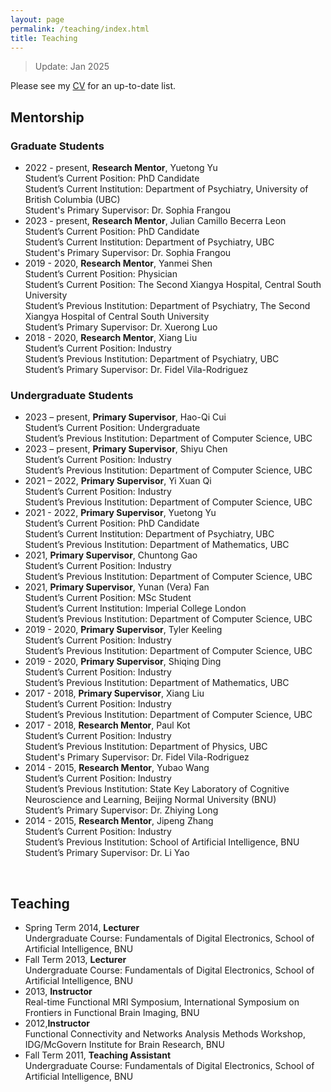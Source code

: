 ```yaml
---
layout: page
permalink: /teaching/index.html
title: Teaching
---
```

> Update: Jan 2025

Please see my [CV](https://drive.google.com/file/d/10FFTr2lbn81pHSaw2r7xNfhODr1nfW_1/view) for an up-to-date list.

## Mentorship
### Graduate Students
- 2022 - present, **Research Mentor**, Yuetong Yu<br>
  Student’s Current Position: PhD Candidate<br>
  Student’s Current Institution: Department of Psychiatry, University of British Columbia (UBC)<br>
  Student's Primary Supervisor: Dr. Sophia Frangou<br>
- 2023 - present, **Research Mentor**, Julian Camillo Becerra Leon<br>
  Student’s Current Position: PhD Candidate<br>
  Student’s Current Institution: Department of Psychiatry, UBC<br>
  Student's Primary Supervisor: Dr. Sophia Frangou<br>
- 2019 - 2020, **Research Mentor**, Yanmei Shen<br>
  Student’s Current Position: Physician<br>
  Student’s Current Position: The Second Xiangya Hospital, Central South University<br>
  Student’s Previous Institution: Department of Psychiatry, The Second Xiangya Hospital of Central South University<br>
  Student’s Primary Supervisor: Dr. Xuerong Luo<br>
- 2018 - 2020, **Research Mentor**, Xiang Liu<br>
  Student’s Current Position: Industry<br>
  Student’s Previous Institution: Department of Psychiatry, UBC<br>
  Student’s Primary Supervisor: Dr. Fidel Vila-Rodriguez

### Undergraduate Students
- 2023 – present, **Primary Supervisor**, Hao-Qi Cui<br>
  Student’s Current Position: Undergraduate<br>
  Student’s Previous Institution: Department of Computer Science, UBC<br>
- 2023 – present, **Primary Supervisor**, Shiyu Chen<br>
  Student’s Current Position: Industry<br>
  Student’s Previous Institution: Department of Computer Science, UBC<br>
- 2021 – 2022, **Primary Supervisor**, Yi Xuan Qi<br>
  Student’s Current Position: Industry<br>
  Student’s Previous Institution: Department of Computer Science, UBC<br>
- 2021 - 2022, **Primary Supervisor**, Yuetong Yu<br>
  Student’s Current Position: PhD Candidate<br>
  Student’s Current Institution: Department of Psychiatry, UBC<br>
  Student’s Previous Institution: Department of Mathematics, UBC<br>
- 2021, **Primary Supervisor**, Chuntong Gao<br>
  Student’s Current Position: Industry<br>
  Student’s Previous Institution: Department of Computer Science, UBC<br>
- 2021, **Primary Supervisor**, Yunan (Vera) Fan<br>
  Student’s Current Position: MSc Student<br>
  Student’s Current Institution: Imperial College London<br>
  Student’s Previous Institution: Department of Computer Science, UBC<br>
- 2019 - 2020, **Primary Supervisor**, Tyler Keeling<br>
  Student’s Current Position: Industry<br>
  Student’s Previous Institution: Department of Computer Science, UBC<br>
- 2019 - 2020, **Primary Supervisor**, Shiqing Ding<br>
  Student’s Current Position: Industry<br>
  Student’s Previous Institution: Department of Mathematics, UBC<br>
- 2017 - 2018, **Primary Supervisor**, Xiang Liu<br>
  Student’s Current Position: Industry<br>
  Student’s Previous Institution: Department of Computer Science, UBC<br>
- 2017 - 2018, **Research Mentor**, Paul Kot<br>
  Student’s Current Position: Industry<br>
  Student’s Previous Institution: Department of Physics, UBC<br>
  Student's Primary Supervisor: Dr. Fidel Vila-Rodriguez<br>
- 2014 - 2015, **Research Mentor**, Yubao Wang<br>
  Student’s Current Position: Industry<br>
  Student’s Previous Institution: State Key Laboratory of Cognitive Neuroscience and Learning, Beijing Normal University (BNU)<br>
  Student’s Primary Supervisor: Dr. Zhiying Long<br>
- 2014 - 2015, **Research Mentor**, Jipeng Zhang<br>
  Student’s Current Position: Industry<br>
  Student’s Previous Institution: School of Artificial Intelligence, BNU<br>
  Student’s Primary Supervisor: Dr. Li Yao<br>

<br>

## Teaching
- Spring Term 2014, **Lecturer**<br>
  Undergraduate Course: Fundamentals of Digital Electronics, School of Artificial Intelligence, BNU<br>
- Fall Term 2013, **Lecturer**<br>
  Undergraduate Course: Fundamentals of Digital Electronics, School of Artificial Intelligence, BNU<br>
- 2013, **Instructor**<br>
  Real-time Functional MRI Symposium, International Symposium on Frontiers in Functional Brain Imaging, BNU<br>
- 2012,**Instructor**<br>
  Functional Connectivity and Networks Analysis Methods Workshop, IDG/McGovern Institute for Brain Research, BNU<br>
- Fall Term 2011, **Teaching Assistant**<br>
  Undergraduate Course: Fundamentals of Digital Electronics, School of Artificial Intelligence, BNU<br>
  
<br>


